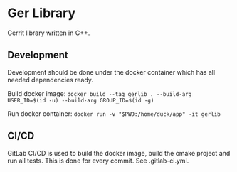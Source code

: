 Ger Library
===

Gerrit library written in C++.


Development
---

Development should be done under the docker container which has all needed dependencies ready.

Build docker image: `docker build --tag gerlib . --build-arg USER_ID=$(id -u) --build-arg GROUP_ID=$(id -g)`

Run docker container: `docker run -v "$PWD:/home/duck/app" -it gerlib`


CI/CD
---

GitLab CI/CD is used to build the docker image, build the cmake project and run all tests.
This is done for every commit. See .gitlab-ci.yml.

